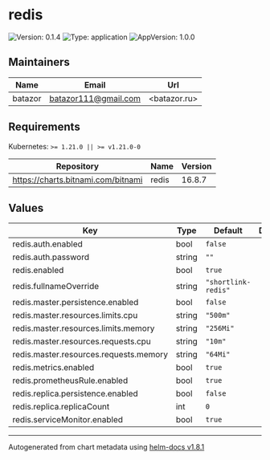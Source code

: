 # redis

![Version: 0.1.4](https://img.shields.io/badge/Version-0.1.4-informational?style=flat-square) ![Type: application](https://img.shields.io/badge/Type-application-informational?style=flat-square) ![AppVersion: 1.0.0](https://img.shields.io/badge/AppVersion-1.0.0-informational?style=flat-square)

## Maintainers

| Name | Email | Url |
| ---- | ------ | --- |
| batazor | <batazor111@gmail.com> | <batazor.ru> |

## Requirements

Kubernetes: `>= 1.21.0 || >= v1.21.0-0`

| Repository | Name | Version |
|------------|------|---------|
| https://charts.bitnami.com/bitnami | redis | 16.8.7 |

## Values

| Key | Type | Default | Description |
|-----|------|---------|-------------|
| redis.auth.enabled | bool | `false` |  |
| redis.auth.password | string | `""` |  |
| redis.enabled | bool | `true` |  |
| redis.fullnameOverride | string | `"shortlink-redis"` |  |
| redis.master.persistence.enabled | bool | `false` |  |
| redis.master.resources.limits.cpu | string | `"500m"` |  |
| redis.master.resources.limits.memory | string | `"256Mi"` |  |
| redis.master.resources.requests.cpu | string | `"10m"` |  |
| redis.master.resources.requests.memory | string | `"64Mi"` |  |
| redis.metrics.enabled | bool | `true` |  |
| redis.prometheusRule.enabled | bool | `true` |  |
| redis.replica.persistence.enabled | bool | `false` |  |
| redis.replica.replicaCount | int | `0` |  |
| redis.serviceMonitor.enabled | bool | `true` |  |

----------------------------------------------
Autogenerated from chart metadata using [helm-docs v1.8.1](https://github.com/norwoodj/helm-docs/releases/v1.8.1)
